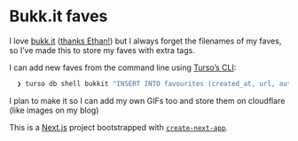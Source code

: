 # Bukk.it faves

I love [bukk.it](https://bukk.it) ([thanks Ethan!](https://ethanmarcotte.com/)) but I always forget the filenames of my faves, so I’ve made this to store my faves with extra tags.

I can add new faves from the command line using [Turso’s CLI](https://docs.turso.tech/cli/db/shell):

```sh
  ❯ turso db shell bukkit "INSERT INTO favourites (created_at, url, author, tags) VALUES (datetime('now'), 'theandies.gif', 'Jon Heslop', 'hot fuzz');"
```

I plan to make it so I can add my own GIFs too and store them on cloudflare (like images on my blog)


This is a [Next.js](https://nextjs.org) project bootstrapped with [`create-next-app`](https://nextjs.org/docs/app/api-reference/cli/create-next-app).
